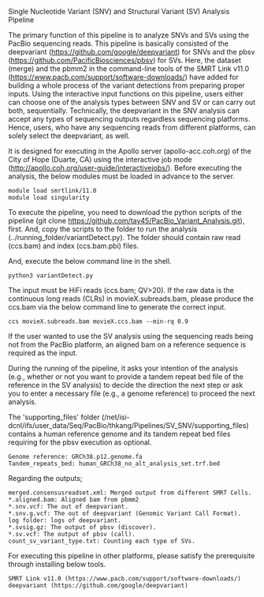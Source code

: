 Single Nucleotide Variant (SNV) and Structural Variant (SV) Analysis Pipeline

The primary function of this pipeline is to analyze SNVs and SVs using the PacBio sequencing reads. This pipeline is basically consisted of the deepvariant (https://github.com/google/deepvariant) for SNVs and the pbsv (https://github.com/PacificBiosciences/pbsv) for SVs. Here, the dataset (merge) and the pbmm2 in the command-line tools of the SMRT Link v11.0 (https://www.pacb.com/support/software-downloads/) have added for building a whole process of the variant detections from preparing proper inputs. Using the interactive input functions on this pipeline, users either can choose one of the analysis types between SNV and SV or can carry out both, sequentially. Technically, the deepvariant in the SNV analysis can accept any types of sequencing outputs regardless sequencing platforms. Hence, users, who have any sequencing reads from different platforms, can solely select the deepvariant, as well.

It is designed for executing in the Apollo server (apollo-acc.coh.org) of the City of Hope (Duarte, CA) using the interactive job mode (http://apollo.coh.org/user-guide/interactivejobs/). Before executing the analysis, the below modules must be loaded in advance to the server.

    module load smrtlink/11.0
    module load singularity

To execute the pipeline, you need to download the python scripts of the pipeline (git clone https://github.com/tay45/PacBio_Variant_Analysis.git), first. And, copy the scripts to the folder to run the analysis (../running_folder/variantDetect.py). The folder should contain raw read (ccs.bam) and index (ccs.bam.pbi) files.

And, execute the below command line in the shell.

    python3 variantDetect.py

The input must be HiFi reads (ccs.bam; QV>20). If the raw data is the continuous long reads (CLRs) in movieX.subreads.bam, please produce the ccs.bam via the below command line to generate the correct input.

    ccs movieX.subreads.bam movieX.ccs.bam --min-rq 0.9
    
If the user wanted to use the SV analysis using the sequencing reads being not from the PacBio platform, an aligned bam on a reference sequence is required as the input.  

During the running of the pipeline, it asks your intention of the analysis (e.g., whether or not you want to provide a tandem repeat bed file of the reference in the SV analysis) to decide the direction the next step or ask you to enter a necessary file (e.g., a genome reference) to proceed the next analysis.

The 'supporting_files' folder (/net/isi-dcnl/ifs/user_data/Seq/PacBio/thkang/Pipelines/SV_SNV/supporting_files) contains a human reference genome and its tandem repeat bed files requiring for the pbsv execution as optional.

    Genome reference: GRCh38.p12.genome.fa
    Tandem_repeats_bed: human_GRCh38_no_alt_analysis_set.trf.bed

Regarding the outputs;

    merged.consensusreadset.xml: Merged output from different SMRT Cells.
    *.aligned.bam: Aligned bam from pbmm2
    *.snv.vcf: The out of deepvariant.
    *.snv.g.vcf: The out of deepvariant (Genomic Variant Call Format).
    log folder: logs of deepvariant.    
    *.svsig.gz: The output of pbsv (discover).
    *.sv.vcf: The output of pbsv (call).
    count_sv_variant_type.txt: Counting each type of SVs.

For executing this pipeline in other platforms, please satisfy the prerequisite through installing below tools.

    SMRT Link v11.0 (https://www.pacb.com/support/software-downloads/)
    deepvariant (https://github.com/google/deepvariant)

